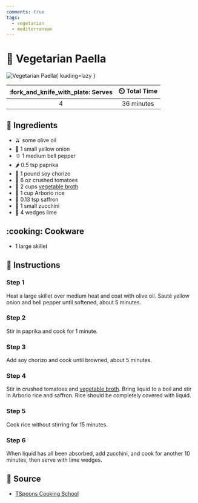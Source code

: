 ```yaml
---
comments: true
tags:
  - vegetarian
  - mediterranean
---
```

# :stew: Vegetarian Paella

![Vegetarian Paella](../assets/images/vegetarian-paella.jpg){ loading=lazy }

| :fork_and_knife_with_plate: Serves | :timer_clock: Total Time |
|:----------------------------------:|:-----------------------: |
| 4 | 36 minutes |

## :salt: Ingredients

- :olive: some olive oil
- :onion: 1 small yellow onion
- :bell_pepper: 1 medium bell pepper
- :hot_pepper: 0.5 tsp paprika
- :hotdog: 1 pound soy chorizo
- :tomato: 6 oz crushed tomatoes
- :stew: 2 cups [vegetable broth][1]
- :rice: 1 cup Arborio rice
- :tulip: 0.13 tsp saffron
- :cucumber: 1 small zucchini
- :lemon: 4 wedges lime

## :cooking: Cookware

- 1 large skillet

## :pencil: Instructions

### Step 1

Heat a large skillet over medium heat and coat with olive oil. Sauté yellow onion and bell pepper until softened, about
5 minutes.

### Step 2

Stir in paprika and cook for 1 minute.

### Step 3

Add soy chorizo and cook until browned, about 5 minutes.

### Step 4

Stir in crushed tomatoes and [vegetable broth][1]. Bring liquid to a boil and stir in Arborio rice and saffron. Rice
should be completely covered with liquid.

### Step 5

Cook rice without stirring for 15 minutes.

### Step 6

When liquid has all been absorbed, add zucchini, and cook for another 10 minutes, then serve with lime wedges.

## :link: Source

- [TSpoons Cooking School](https://www.tspoons.com/)

[1]: <../ingredients/vegetable-broth.md>
